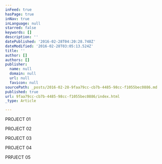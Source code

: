 ```yaml
---
inFeed: true
hasPage: true
inNav: true
inLanguage: null
starred: false
keywords: []
description: ''
datePublished: '2016-02-28T04:20:28.748Z'
dateModified: '2016-02-28T03:05:13.524Z'
title: ''
author: []
authors: []
publisher:
  name: null
  domain: null
  url: null
  favicon: null
sourcePath: _posts/2016-02-28-9faa79cc-cb7b-4485-98cc-f1055bec0886.md
published: true
url: 9faa79cc-cb7b-4485-98cc-f1055bec0886/index.html
_type: Article

---
```

PROJECT 01

PROJECT 02

PROJECT 03

PROJECT 04

PRPJECT 05